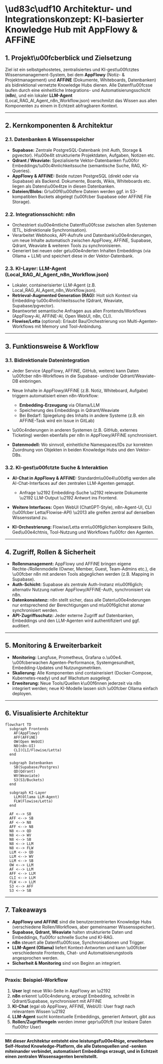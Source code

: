 # \ud83c\udf10 Architektur- und Integrationskonzept: KI-basierter Knowledge Hub mit AppFlowy & AFFiNE

## 1. Projekt\u00fcberblick und Zielsetzung

Ziel ist ein selbstgehostetes, zentralisiertes und KI-gest\u00fctztes Wissensmanagement-System, bei dem **AppFlowy** (Notiz- & Projektmanagement) und **AFFiNE** (Dokumente, Whiteboards, Datenbanken) als bidirektional vernetzte Knowledge Hubs dienen.
Alle Datenfl\u00fcsse laufen durch eine einheitliche Integrations- und Automatisierungsschicht (**n8n**), und ein lokaler **LLM-Agent** (Local_RAG_AI_Agent_n8n_Workflow.json) verschmilzt das Wissen aus allen Komponenten zu einem in Echtzeit abfragbaren Kontext.

---

## 2. Kernkomponenten & Architektur

### 2.1. Datenbanken & Wissensspeicher

* **Supabase:** Zentrale PostgreSQL-Datenbank (mit Auth, Storage & pgvector). H\u00e4lt strukturierte Projektdaten, Aufgaben, Notizen etc.
* **Qdrant / Weaviate:** Spezialisierte Vektor-Datenbanken f\u00fcr Embeddings/\u00c4hnlichkeitssuche (semantische Suche, RAG, KI-Queries).
* **AppFlowy & AFFiNE:** Beide nutzen PostgreSQL (direkt oder via Supabase) als Backend. Dokumente, Boards, Wikis, Whiteboards etc. liegen als Datens\u00e4tze in diesen Datenbanken.
* **Dateien/Blobs:** Gr\u00f6\u00dfere Dateien werden ggf. in S3-kompatiblen Buckets abgelegt (\u00fcber Supabase oder AFFiNE File Storage).

### 2.2. Integrationsschicht: n8n

* Orchestriert s\u00e4mtliche Datenfl\u00fcsse zwischen allen Systemen (ETL, bidirektionale Synchronisation).
* Verarbeitet Webhooks, API-Aufrufe und Datenbank\u00e4nderungen, um neue Inhalte automatisch zwischen AppFlowy, AFFiNE, Supabase, Qdrant, Weaviate & weiteren Tools zu synchronisieren.
* Generiert bei neuen oder ge\u00e4nderten Inhalten Embeddings (via Ollama + LLM) und speichert diese in der Vektor-Datenbank.

### 2.3. KI-Layer: LLM-Agent (Local_RAG_AI_Agent_n8n_Workflow.json)

* Lokaler, containerisierter LLM-Agent (z.B. Local_RAG_AI_Agent_n8n_Workflow.json).
* **Retrieval-Augmented Generation (RAG):** Holt sich Kontext via Embedding-\u00c4hnlichkeitssuche (Qdrant, Weaviate, Supabase/pgvector).
* Beantwortet semantische Anfragen aus allen Frontends/Workflows (AppFlowy-AI, AFFiNE-AI, Open WebUI, n8n, CLI).
* **Flowise/Letta** (optional): Erlaubt Bau/Orchestrierung von Multi-Agenten-Workflows mit Memory und Tool-Anbindung.

---

## 3. Funktionsweise & Workflow

### 3.1. Bidirektionale Datenintegration

* Jeder Service (AppFlowy, AFFiNE, GitHub, weitere) kann Daten \u00fcber n8n-Workflows in die Supabase- und/oder Qdrant/Weaviate-DB einbringen.
* Neue Inhalte in AppFlowy/AFFiNE (z.B. Notiz, Whiteboard, Aufgabe) triggern automatisiert einen n8n-Workflow:

  * **Embedding-Erzeugung** via Ollama/LLM
  * Speicherung des Embeddings in Qdrant/Weaviate
  * Bei Bedarf: Spiegelung des Inhalts in andere Systeme (z.B. ein AFFiNE-Task wird ein Issue in GitLab)
* \u00c4nderungen in anderen Systemen (z.B. GitHub, externes Ticketing) werden ebenfalls per n8n in AppFlowy/AFFiNE synchronisiert.
* **Datenmodell:** Wo sinnvoll, einheitliche Namespaces/IDs zur korrekten Zuordnung von Objekten in beiden Knowledge Hubs und den Vektor-DBs.

### 3.2. KI-gest\u00fctzte Suche & Interaktion

* **AI-Chat in AppFlowy & AFFiNE:** Standardm\u00e4\u00dfig werden alle AI-Chat-Interfaces auf den zentralen LLM-Agenten gemappt.

  * Anfrage \u2192 Embedding-Suche \u2192 relevante Dokumente \u2192 LLM-Output \u2192 Antwort ins Frontend.
* **Weitere Interfaces:** Open WebUI (ChatGPT-Style), n8n-Agent-UI, CLI (\u00fcber Letta/Flowise-API) \u2013 alle greifen zentral auf denselben Wissensstand zu.
* **KI-Orchestrierung:** Flowise/Letta erm\u00f6glichen komplexere Skills, Ged\u00e4chtnis, Tool-Nutzung und Workflows f\u00fcr den Agenten.

---

## 4. Zugriff, Rollen & Sicherheit

* **Rollenmanagement:** AppFlowy und AFFiNE bringen eigene Rechte-/Rollenmodelle (Owner, Member, Guest, Team-Admins etc.), die \u00fcber n8n mit anderen Tools abgeglichen werden (z.B. Mapping in Supabase).
* **Auth-Schicht:** Supabase als zentrale Auth-Instanz m\u00f6glich; alternativ Nutzung nativer AppFlowy/AFFiNE-Auth, synchronisiert via n8n.
* **Datenkonsistenz:** n8n stellt sicher, dass alle Daten\u00e4nderungen nur entsprechend der Berechtigungen und m\u00f6glichst atomar synchronisiert werden.
* **API-Zugriffsschutz:** Jeder externe Zugriff auf Datenbanken, Embeddings und den LLM-Agenten wird authentifiziert und ggf. auditiert.

---

## 5. Monitoring & Erweiterbarkeit

* **Monitoring:** Langfuse, Prometheus, Grafana o.\u00e4. \u00fcberwachen Agenten-Performance, Systemgesundheit, Embedding-Updates und Nutzungsmetriken.
* **Skalierung:** Alle Komponenten sind containerisiert (Docker-Compose, Kubernetes-ready) und auf Wachstum ausgelegt.
* **Erweiterung:** Neue Tools/Quellen k\u00f6nnen jederzeit via n8n integriert werden; neue KI-Modelle lassen sich \u00fcber Ollama einfach deployen.

---

## 6. Visualisierte Architektur

```mermaid
flowchart TD
  subgraph Frontends
    AF(AppFlowy)
    AFF(AFFiNE)
    OW(Open WebUI)
    N8(n8n-UI)
    CLI(CLI/Flowise/Letta)
  end

  subgraph Datenbanken
    SB(Supabase/Postgres)
    QD(Qdrant)
    WV(Weaviate)
    S3(S3/Buckets)
  end

  subgraph KI-Layer
    LLM(Ollama LLM-Agent)
    FLW(Flowise/Letta)
  end

  AF <--> SB
  AFF <--> SB
  AF <--> N8
  AFF <--> N8
  N8 <--> QD
  N8 <--> WV
  N8 <--> SB
  N8 <--> LLM
  N8 <--> FLW
  LLM <--> QD
  LLM <--> WV
  LLM <--> SB
  OW <--> LLM
  AF <--> LLM
  AFF <--> LLM
  CLI <--> LLM
  FLW <--> LLM
  S3 <--> AFF
  S3 <--> SB
```

---

## 7. Takeaways

* **AppFlowy und AFFiNE** sind die benutzerzentrierten Knowledge Hubs (verschiedene Rollen/Workflows, aber gemeinsamer Wissensspeicher).
* **Supabase, Qdrant, Weaviate** halten strukturierte Daten und Embeddings, f\u00fcr schnelle Suche und KI-RAG.
* **n8n** steuert alle Datenfl\u00fcsse, Synchronisationen und Trigger.
* **LLM-Agent (Ollama)** liefert Kontext-Antworten und kann \u00fcber verschiedenste Frontends, Chat- und Automatisierungstools angesprochen werden.
* **Sicherheit & Monitoring** sind von Beginn an integriert.

---

### Praxis: Beispiel-Workflow

1. **User** legt neue Wiki-Seite in AppFlowy an \u2192
2. **n8n** erkennt \u00c4nderung, erzeugt Embedding, schreibt in Qdrant/Supabase, synchronisiert mit AFFiNE
3. **KI-Chat** (egal ob AppFlowy, AFFiNE, WebUI): User fragt nach relevantem Wissen \u2192
4. **LLM-Agent** sucht kontextuelle Embeddings, generiert Antwort, gibt aus
5. **Rollen/Zugriffsregeln** werden immer gepr\u00fcft (nur lesbare Daten f\u00fcr User)

---

**Mit dieser Architektur entsteht eine leistungsf\u00e4hige, erweiterbare Self-Hosted Knowledge-Platform, die alle Datenquellen und -senken miteinander verbindet, automatisiert Embeddings erzeugt, und in Echtzeit einen zentralen Wissensagenten bereitstellt.**

